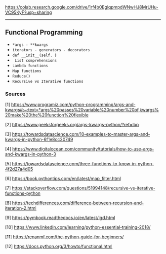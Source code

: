 https://colab.research.google.com/drive/1rf4b0EglqpmpdWNwHJ8MrUHu-VC95KyF?usp=sharing

-----

## Functional Programming

* `*args - **kwargs`
* `iterators - generators - decorators`
* `def __init__(self, )`
* ` List comprehensions`
* `Lambda functions`
* `Map functions`
* `Reduce()`
* `Recursive vs Iterative functions`


### Sources

[1] https://www.programiz.com/python-programming/args-and-kwargs#:~:text=*args%20passes%20variable%20number%20of,kwargs%20make%20the%20function%20flexible

[2] https://www.geeksforgeeks.org/args-kwargs-python/?ref=lbp

[3] https://towardsdatascience.com/10-examples-to-master-args-and-kwargs-in-python-6f1e8cc30749

[4] https://www.digitalocean.com/community/tutorials/how-to-use-args-and-kwargs-in-python-3

[5] https://towardsdatascience.com/three-functions-to-know-in-python-4f2d27a4d05

[6] https://book.pythontips.com/en/latest/map_filter.html

[7] https://stackoverflow.com/questions/51994148/recursive-vs-iterative-functions-python

[8] https://techdifferences.com/difference-between-recursion-and-iteration-2.html

[9] https://pymbook.readthedocs.io/en/latest/igd.html

[10] https://www.linkedin.com/learning/python-essential-training-2018/

[11] https://renanmf.com/the-python-guide-for-beginners/

[12] https://docs.python.org/3/howto/functional.html